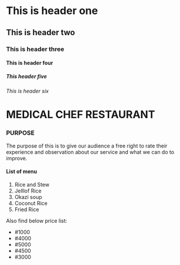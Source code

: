 # This is header one
## This is header two
### This is header three
#### This is header four
##### This header five
###### This is header six

# MEDICAL CHEF RESTAURANT
### PURPOSE
The purpose of this is to give our audience a free right to rate their experience and observation about our service and what we can do to improve.
#### List of menu
1. Rice and Stew
2. Jelllof Rice
3. Okazi soup
4. Coconut Rice
5. Fried Rice

 Also find below price list:
 * #1000
 * #4000
 * #5000
 * #4500
 * #3000

